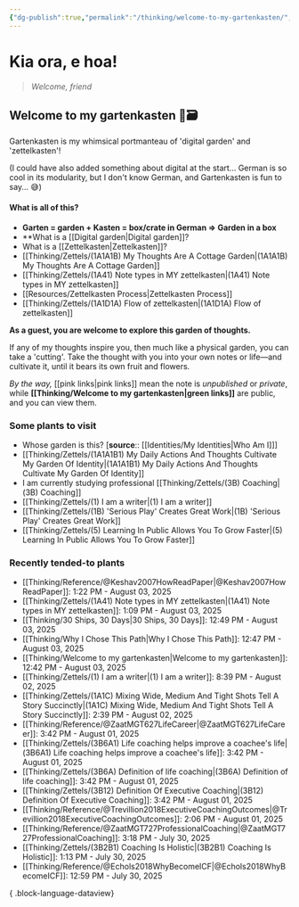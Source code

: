 ```yaml
---
{"dg-publish":true,"permalink":"/thinking/welcome-to-my-gartenkasten/","tags":["gardenEntry"],"noteIcon":"","created":"2025-05-30T14:25","updated":"2025-08-03T12:42"}
---
```


# Kia ora, e hoa! 
> _Welcome, friend_
## Welcome to my gartenkasten 🌱🗃️

Gartenkasten is my whimsical portmanteau of 'digital garden' and 'zettelkasten'!

(I could have also added something about digital at the start... German is so cool in its modularity, but I don't know German, and Gartenkasten is fun to say... 😅)

#### What is all of this? 

- **Garten = garden + Kasten = box/crate in German => Garden in a box**
- **What is a [[Digital garden\|Digital garden]]?
- What is a [[Zettelkasten\|Zettelkasten]]?
- [[Thinking/Zettels/(1A1A1B) My Thoughts Are A Cottage Garden\|(1A1A1B) My Thoughts Are A Cottage Garden]]
- [[Thinking/Zettels/(1A41) Note types in MY zettelkasten\|(1A41) Note types in MY zettelkasten]]
- [[Resources/Zettelkasten Process\|Zettelkasten Process]]
- [[Thinking/Zettels/(1A1D1A) Flow of zettelkasten\|(1A1D1A) Flow of zettelkasten]]

**As a guest, you are welcome to explore this garden of thoughts.**

If any of my thoughts inspire you, then much like a physical garden, you can take a 'cutting'. Take the thought with you into your own notes or life—and cultivate it, until it bears its own fruit and flowers. 

_By the way,_ [[pink links\|pink links]] mean the note is _unpublished_ or _private_, while **[[Thinking/Welcome to my gartenkasten\|green links]]** are public, and you can view them. 

### Some plants to visit 

- Whose garden is this? [**source**:: [[Identities/My Identities\|Who Am I]]] 
- [[Thinking/Zettels/(1A1A1B1) My Daily Actions And Thoughts Cultivate My Garden Of Identity\|(1A1A1B1) My Daily Actions And Thoughts Cultivate My Garden Of Identity]]
- I am currently studying professional [[Thinking/Zettels/(3B) Coaching\|(3B) Coaching]]
- [[Thinking/Zettels/(1) I am a writer\|(1) I am a writer]]
- [[Thinking/Zettels/(1B) 'Serious Play' Creates Great Work\|(1B) 'Serious Play' Creates Great Work]]
- [[Thinking/Zettels/(5) Learning In Public Allows You To Grow Faster\|(5) Learning In Public Allows You To Grow Faster]]

### Recently tended-to plants

- [[Thinking/Reference/@Keshav2007HowReadPaper\|@Keshav2007HowReadPaper]]: 1:22 PM - August 03, 2025
- [[Thinking/Zettels/(1A41) Note types in MY zettelkasten\|(1A41) Note types in MY zettelkasten]]: 1:09 PM - August 03, 2025
- [[Thinking/30 Ships, 30 Days\|30 Ships, 30 Days]]: 12:49 PM - August 03, 2025
- [[Thinking/Why I Chose This Path\|Why I Chose This Path]]: 12:47 PM - August 03, 2025
- [[Thinking/Welcome to my gartenkasten\|Welcome to my gartenkasten]]: 12:42 PM - August 03, 2025
- [[Thinking/Zettels/(1) I am a writer\|(1) I am a writer]]: 8:39 PM - August 02, 2025
- [[Thinking/Zettels/(1A1C) Mixing Wide, Medium And Tight Shots Tell A Story Succinctly\|(1A1C) Mixing Wide, Medium And Tight Shots Tell A Story Succinctly]]: 2:39 PM - August 02, 2025
- [[Thinking/Reference/@ZaatMGT627LifeCareer\|@ZaatMGT627LifeCareer]]: 3:42 PM - August 01, 2025
- [[Thinking/Zettels/(3B6A1) Life coaching  helps improve a coachee's life\|(3B6A1) Life coaching  helps improve a coachee's life]]: 3:42 PM - August 01, 2025
- [[Thinking/Zettels/(3B6A) Definition of life coaching\|(3B6A) Definition of life coaching]]: 3:42 PM - August 01, 2025
- [[Thinking/Zettels/(3B12) Definition Of Executive Coaching\|(3B12) Definition Of Executive Coaching]]: 3:42 PM - August 01, 2025
- [[Thinking/Reference/@Trevillion2018ExecutiveCoachingOutcomes\|@Trevillion2018ExecutiveCoachingOutcomes]]: 2:06 PM - August 01, 2025
- [[Thinking/Reference/@ZaatMGT727ProfessionalCoaching\|@ZaatMGT727ProfessionalCoaching]]: 3:18 PM - July 30, 2025
- [[Thinking/Zettels/(3B2B1) Coaching Is Holistic\|(3B2B1) Coaching Is Holistic]]: 1:13 PM - July 30, 2025
- [[Thinking/Reference/@Echols2018WhyBecomeICF\|@Echols2018WhyBecomeICF]]: 12:59 PM - July 30, 2025

{ .block-language-dataview}

